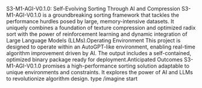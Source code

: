S3-M1-AGI-V0.1.0: Self-Evolving Sorting Through AI and Compression
S3-M1-AGI-V0.1.0 is a groundbreaking sorting framework that tackles the performance hurdles posed by large, memory-intensive datasets. It uniquely combines a foundation of texture compression and optimized radix sort with the power of reinforcement learning and dynamic integration of Large Language Models (LLMs).Operating Environment
This project is designed to operate within an AutoGPT-like environment, enabling real-time algorithm improvement driven by AI.  The output includes a self-contained, optimized binary package ready for deployment.Anticipated Outcomes
S3-M1-AGI-V0.1.0 promises a high-performance sorting solution adaptable to unique environments and constraints.  It explores the power of AI and LLMs to revolutionize algorithm design. type /imagine start 

